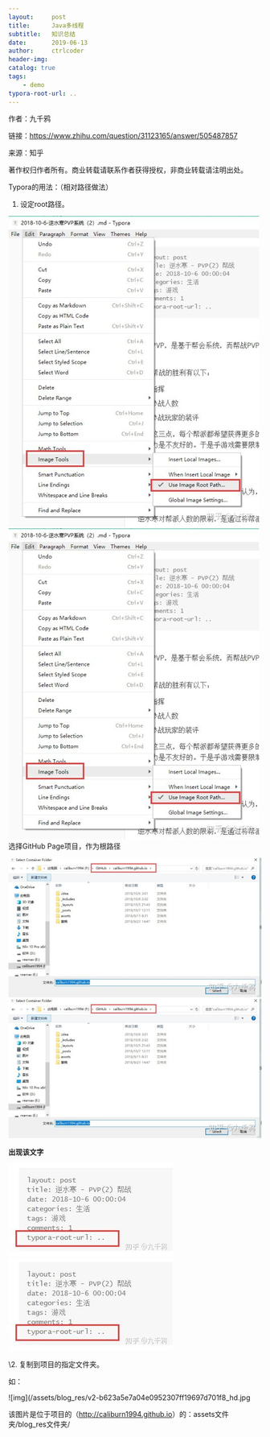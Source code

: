 ```yaml
---
layout:     post
title:      Java多线程
subtitle:   知识总结
date:       2019-06-13
author:     ctrlcoder
header-img: 
catalog: true
tags:
    - demo
typora-root-url: ..
---
```


作者：九千鸦

链接：https://www.zhihu.com/question/31123165/answer/505487857

来源：知乎

著作权归作者所有。商业转载请联系作者获得授权，非商业转载请注明出处。

Typora的用法：（相对路径做法）

1. 设定root路径。

![img](/img/assets_2019/v2-43bdf422ff28d0bcdc16fe512196fe29_hd.jpg)![img](/img/assets_2019/v2-43bdf422ff28d0bcdc16fe512196fe29_hd.jpg)选择GitHub Page项目，作为根路径

![img](/img/assets_2019/v2-b2bf59676aa03ecb51c0e0e694ad109a_hd.jpg)![img](/img/assets_2019/v2-b2bf59676aa03ecb51c0e0e694ad109a_hd.jpg)

**出现该文字**

![img](/img/assets_2019/v2-d05d914853950c61111957f33201fcae_hd.jpg)![img](/img/assets_2019/v2-d05d914853950c61111957f33201fcae_hd.jpg)



\2. 复制到项目的指定文件夹。

如：

![img](/assets/blog_res/v2-b623a5e7a04e0952307ff19697d701f8_hd.jpg

该图片是位于项目的（<http://caliburn1994.github.io>）的：assets文件夹/blog_res文件夹/

